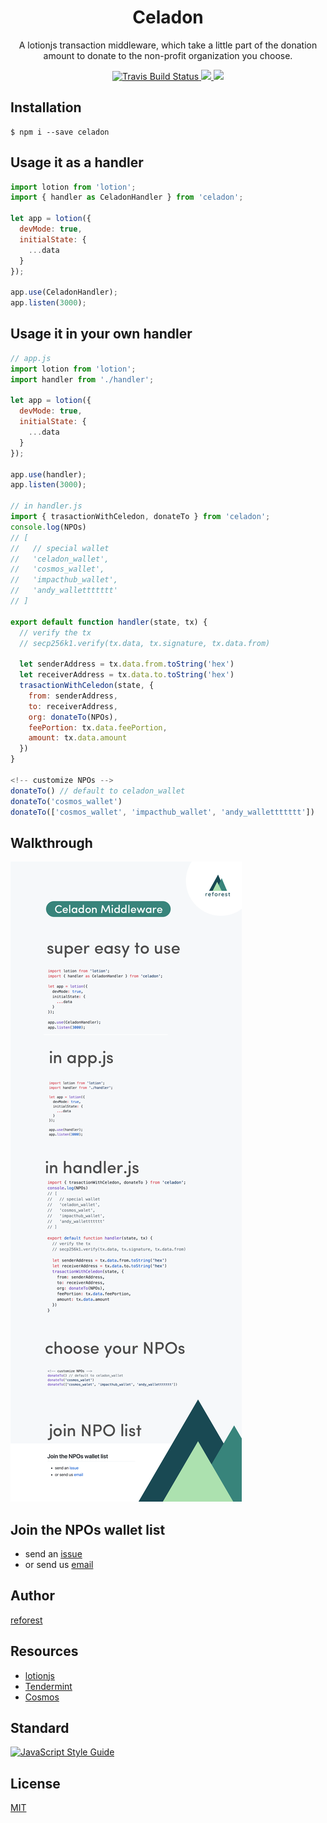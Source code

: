 <h1 align="center">
Celadon
</h1>
<p align="center">
A lotionjs transaction middleware, which take a little part of the donation amount to donate to the non-profit organization you choose.
</p>

<p align="center">
    <a href="https://travis-ci.org/reforest/celadon" target='_blank'>
      <img src="https://travis-ci.org/reforest/celadon.svg?branch=master" alt="Travis Build Status"/>
    </a>
    <a href="https://github.com/reforest/celadon/blob/master/LICENSE">
      <img src="https://img.shields.io/badge/License-MIT-yellow.svg" />
    </a>
    <a href="https://github.com/reforest/celadon/pulls">
      <img src="https://camo.githubusercontent.com/d4e0f63e9613ee474a7dfdc23c240b9795712c96/68747470733a2f2f696d672e736869656c64732e696f2f62616467652f5052732d77656c636f6d652d627269676874677265656e2e737667" />
    </a>
</p>

## Installation
```command
$ npm i --save celadon
```

## Usage it as a handler
```javascript
import lotion from 'lotion';
import { handler as CeladonHandler } from 'celadon';

let app = lotion({ 
  devMode: true,
  initialState: {
    ...data
  }
});

app.use(CeladonHandler);
app.listen(3000);
```

## Usage it in your own handler
```javascript
// app.js
import lotion from 'lotion';
import handler from './handler';

let app = lotion({ 
  devMode: true,
  initialState: {
    ...data
  }
});

app.use(handler);
app.listen(3000);

// in handler.js
import { trasactionWithCeledon, donateTo } from 'celadon';
console.log(NPOs)
// [
//   // special wallet
//   'celadon_wallet',
//   'cosmos_wallet',
//   'impacthub_wallet',
//   'andy_wallettttttt'
// ]

export default function handler(state, tx) {
  // verify the tx
  // secp256k1.verify(tx.data, tx.signature, tx.data.from)

  let senderAddress = tx.data.from.toString('hex')
  let receiverAddress = tx.data.to.toString('hex')
  trasactionWithCeledon(state, {
    from: senderAddress,
    to: receiverAddress,
    org: donateTo(NPOs),
    feePortion: tx.data.feePortion,
    amount: tx.data.amount
  })
}

<!-- customize NPOs -->
donateTo() // default to celadon_wallet
donateTo('cosmos_wallet')
donateTo(['cosmos_wallet', 'impacthub_wallet', 'andy_wallettttttt'])
```

## Walkthrough

![introduction - celadon middlware](https://github.com/reforest/celadon/blob/master/introduction%20-%20celadon%20middleware.png?raw=true)


## Join the NPOs wallet list

- send an [issue](https://github.com/reforest/celadon/issues)
- or send us [email](amazingandyyy@gmail.com)


## Author

[reforest](https://github.com/reforest)

## Resources

- [lotionjs](https://lotionjs.com/)
- [Tendermint](https://github.com/tendermint/tendermint)
- [Cosmos](https://cosmos.network/)


## Standard

[![JavaScript Style Guide](https://cdn.rawgit.com/standard/standard/master/badge.svg)](https://github.com/standard/standard)

## License
[MIT](https://github.com/reforest/celadon/blob/master/LICENSE)
